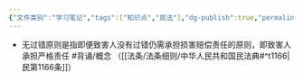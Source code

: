 ```yaml
---
{"文件类别":"学习笔记","tags":["知识点","民法"],"dg-publish":true,"permalink":"/学习笔记studyup/知识点cheese/无过错原则/","dgPassFrontmatter":true,"created":"2024-09-16T22:31:37.941+08:00","updated":"2024-10-25T12:31:47.099+08:00"}
---
```


- 无过错原则是指即便致害人没有过错仍需承担损害赔偿责任的原则，即致害人承担严格责任 #背诵/概念 （[[法条/法条细则/中华人民共和国民法典#^t1166\|民第1166条]]）